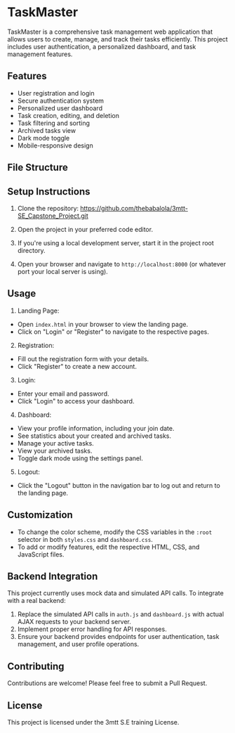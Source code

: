 # TaskMaster

TaskMaster is a comprehensive task management web application that allows users to create, manage, and track their tasks efficiently. This project includes user authentication, a personalized dashboard, and task management features.


## Features

- User registration and login
- Secure authentication system
- Personalized user dashboard
- Task creation, editing, and deletion
- Task filtering and sorting
- Archived tasks view
- Dark mode toggle
- Mobile-responsive design


## File Structure




## Setup Instructions

1. Clone the repository:
https://github.com/thebabalola/3mtt-SE_Capstone_Project.git


2. Open the project in your preferred code editor.

3. If you're using a local development server, start it in the project root directory. 

4. Open your browser and navigate to `http://localhost:8000` (or whatever port your local server is using).


## Usage

1. Landing Page:
- Open `index.html` in your browser to view the landing page.
- Click on "Login" or "Register" to navigate to the respective pages.

2. Registration:
- Fill out the registration form with your details.
- Click "Register" to create a new account.

3. Login:
- Enter your email and password.
- Click "Login" to access your dashboard.

4. Dashboard:
- View your profile information, including your join date.
- See statistics about your created and archived tasks.
- Manage your active tasks.
- View your archived tasks.
- Toggle dark mode using the settings panel.

5. Logout:
- Click the "Logout" button in the navigation bar to log out and return to the landing page.


## Customization

- To change the color scheme, modify the CSS variables in the `:root` selector in both `styles.css` and `dashboard.css`.
- To add or modify features, edit the respective HTML, CSS, and JavaScript files.


## Backend Integration

This project currently uses mock data and simulated API calls. To integrate with a real backend:

1. Replace the simulated API calls in `auth.js` and `dashboard.js` with actual AJAX requests to your backend server.
2. Implement proper error handling for API responses.
3. Ensure your backend provides endpoints for user authentication, task management, and user profile operations.


## Contributing

Contributions are welcome! Please feel free to submit a Pull Request.


## License

This project is licensed under the 3mtt S.E training License.